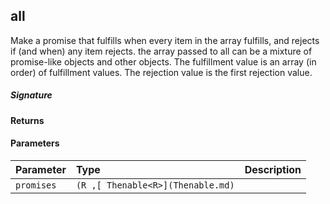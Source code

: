 ## all<R>

Make a promise that fulfills when every item in the array fulfills, and rejects if (and when) any item rejects. 
the array passed to all can be a mixture of promise-like objects and other objects. 
The fulfillment value is an array (in order) of fulfillment values. The rejection value is the first rejection value.

##### Signature

#### Returns

#### Parameters


| Parameter	   | Type    | Description |
|:-------------|:---------------|:------------|
| `promises`    | `(R ,[ Thenable<R>](Thenable.md)` |  |

